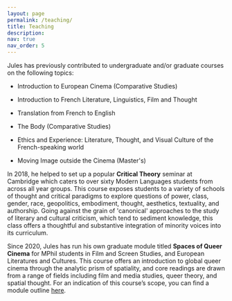```yaml
---
layout: page
permalink: /teaching/
title: Teaching
description:
nav: true
nav_order: 5
---
```


Jules has previously contributed to undergraduate and/or graduate courses on the following topics:

* Introduction to European Cinema (Comparative Studies)

* Introduction to French Literature, Linguistics, Film and Thought

* Translation from French to English
  
* The Body (Comparative Studies)

* Ethics and Experience: Literature, Thought, and Visual Culture of the French-speaking world

* Moving Image outside the Cinema (Master's)

In 2018, he helped to set up a popular **Critical Theory** seminar at Cambridge which caters to over sixty Modern Languages students from across all year groups. This course exposes students to a variety of schools of thought and critical paradigms to explore questions of power, class, gender, race, geopolitics, embodiment, thought, aesthetics, textuality, and authorship. Going against the grain of 'canonical' approaches to the study of literary and cultural criticism, which tend to sediment knowledge, this class offers a thoughtful and substantive integration of minority voices into its curriculum.

Since 2020, Jules has run his own graduate module titled **Spaces of Queer Cinema** for MPhil students in Film and Screen Studies, and European Literatures and Cultures. This course offers an introduction to global queer cinema through the analytic prism of spatiality, and core readings are drawn from a range of fields including film and media studies, queer theory, and spatial thought. For an indication of this course’s scope, you can find a module outline [here](https://www.mmll.cam.ac.uk/fss-queer).
